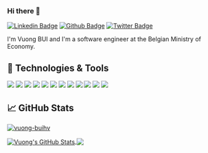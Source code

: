 <!-- 
[![Header](https://raw.githubusercontent.com/
vuong-buihv/
vuong-buihv/master/readme_header.png "Header")](https://github.com/vuong-buihv)
 -->

### Hi there 👋

[![Linkedin Badge](https://img.shields.io/badge/-buihv-0072b1?style=flat&logo=Linkedin&logoColor=white&link=https://www.linkedin.com/in/buihv/)](https://www.linkedin.com/in/buihv/) [![Github Badge](https://img.shields.io/badge/-vuong--buihv-grey?style=flat&logo=github&logoColor=white&link=https://github.com/vuong-buihv/)](https://www.github.com/vuong-buihv/) [![Twitter Badge](https://img.shields.io/badge/-vuong__rocks-00acee?style=flat&logo=twitter&logoColor=white&link=https://twitter.com/vuong_rocks/)](https://www.twitter.com/vuong_rocks/)

I'm Vuong BUI and I'm a software engineer at the Belgian Ministry of Economy.

<!-- 
## &#x270d; Writing

[link](https://github.com/vuong-buihv)
 -->


## 🔧 Technologies & Tools
[![](https://img.shields.io/badge/Code-Java-informational?style=flat&logo=java&logoColor=0074bd&color=2bbc8a)](##)
[![](https://img.shields.io/badge/Code-Spring%20Boot-informational?style=flat&logo=spring&logoColor=white&color=2bbc8a)](#-)
[![](https://img.shields.io/badge/Code-TypeScript-informational?style=flat&logo=typescript&logoColor=white&color=2bbc8a)](#/)
[![](https://img.shields.io/badge/Code-JavaScript-informational?style=flat&logo=javascript&logoColor=white&color=2bbc8a)](#.)
[![](https://img.shields.io/badge/Code-Angular-informational?style=flat&logo=angular&logoColor=white&color=2bbc8a)](#")
[![](https://img.shields.io/badge/Code-Python-informational?style=flat&logo=python&logoColor=white&color=2bbc8a)](#")
[![](https://img.shields.io/badge/Code-HTML-informational?style=flat&logo=html5&logoColor=white&color=2bbc8a)](#")
[![](https://img.shields.io/badge/Code-CSS-informational?style=flat&logo=css-wizardry&logoColor=white&color=2bbc8a)](#")
[![](https://img.shields.io/badge/Tools-Git-informational?style=flat&logo=git&logoColor=white&color=ffdab9 )](#")
[![](https://img.shields.io/badge/Tools-PostgreSQL-informational?style=flat&logo=postgresql&logoColor=white&color=ffdab9 )](#")
[![](https://img.shields.io/badge/Tools-Docker-informational?style=flat&logo=docker&logoColor=white&color=ffdab9 )](#")
[![](https://img.shields.io/badge/Editor-IntelliJ_IDEA-informational?style=flat&logo=intellij-idea&logoColor=white&color=84baec)](#")


## &#x1f4c8; GitHub Stats
<p>
 <a href=#">
  <img src=https://komarev.com/ghpvc/?username=vuong-buihv alt=vuong-buihv />
 </a>
</p>
<a href=#">
  <img align="center" src="https://github-readme-stats.vercel.app/api?username=vuong-buihv&show_icons=true&line_height=40&count_private=true" alt="Vuong's GitHub Stats" />
</a>
<a href=#">
  <img align="center" src="https://github-readme-stats.vercel.app/api/top-langs/?username=vuong-buihv&hide=tex" />
</a>


<!-- links to social media icons -->

<!-- icons with padding -->

[1.1]: http://i.imgur.com/tXSoThF.png (twitter icon with padding)
[2.1]: http://i.imgur.com/0o48UoR.png (github icon with padding)

<!-- icons without padding -->

[1.2]: http://i.imgur.com/wWzX9uB.png (twitter icon without padding)
[2.2]: http://i.imgur.com/9I6NRUm.png (github icon without padding)
[3.2]: https://raw.githubusercontent.com/vuong-buihv/vuong-buihv/main/linkedin-3-16.png (LinkedIn icon without padding)


<!-- links to your social media accounts -->

[3]: https://www.linkedin.com/in/buihv
